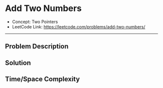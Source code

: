 # Add Two Numbers

- Concept: Two Pointers
- LeetCode Link: https://leetcode.com/problems/add-two-numbers/

---

## Problem Description

## Solution

## Time/Space Complexity

